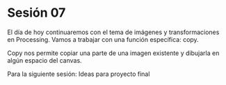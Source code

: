 # Sesión 07

El día de hoy continuaremos con el tema de imágenes y transformaciones en Processing. 
Vamos a trabajar con una función específica: copy. 

Copy nos permite copiar una parte de una imagen existente y dibujarla en algún espacio del canvas. 

Para la siguiente sesión: Ideas para proyecto final 

